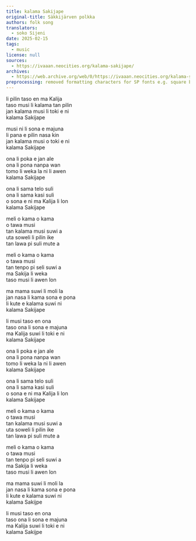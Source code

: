 ```yaml
---
title: kalama Sakijape
original-title: Säkkijärven polkka
authors: folk song
translators:
  - soko Sijeni
date: 2025-02-15
tags:
  - music
license: null
sources:
  - https://ivaaan.neocities.org/kalama-sakijape/
archives:
  - https://web.archive.org/web/0/https://ivaaan.neocities.org/kalama-sakijape/
preprocessing: removed formatting characters for SP fonts e.g. square brackets for cartouches, word1 for alt glyph selection
---
```


li pilin taso en ma Kalija  
taso musi li kalama tan pilin  
jan kalama musi li toki e ni  
kalama Sakijape

musi ni li sona e majuna  
li pana e pilin nasa kin  
jan kalama musi o toki e ni  
kalama Sakijape

ona li poka e jan ale  
ona li pona nanpa wan  
tomo li weka la ni li awen  
kalama Sakijape

ona li sama telo suli  
ona li sama kasi suli  
o sona e ni ma Kalija li lon  
kalama Sakijape

meli o kama o kama  
o tawa musi  
tan kalama musi suwi a  
uta soweli li pilin ike  
tan lawa pi suli mute a

meli o kama o kama  
o tawa musi  
tan tenpo pi seli suwi a  
ma Sakija li weka  
taso musi li awen lon

ma mama suwi li moli la  
jan nasa li kama sona e pona  
li kute e kalama suwi ni  
kalama Sakijape

li musi taso en ona  
taso ona li sona e majuna  
ma Kalija suwi li toki e ni  
kalama Sakijape

ona li poka e jan ale  
ona li pona nanpa wan  
tomo li weka la ni li awen  
kalama Sakijape

ona li sama telo suli  
ona li sama kasi suli  
o sona e ni ma Kalija li lon  
kalama Sakijape

meli o kama o kama  
o tawa musi  
tan kalama musi suwi a  
uta soweli li pilin ike  
tan lawa pi suli mute a

meli o kama o kama  
o tawa musi  
tan tenpo pi seli suwi a  
ma Sakija li weka  
taso musi li awen lon

ma mama suwi li moli la  
jan nasa li kama sona e pona  
li kute e kalama suwi ni  
kalama Sakijpe

li musi taso en ona  
taso ona li sona e majuna  
ma Kalija suwi li toki e ni  
kalama Sakijpe